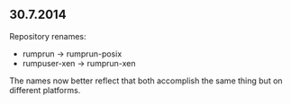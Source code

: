30.7.2014
---------

Repository renames:
* rumprun -> rumprun-posix
* rumpuser-xen -> rumprun-xen

The names now better reflect that both accomplish the same thing but on different platforms.